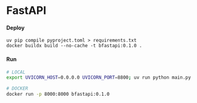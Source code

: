 # FastAPI

#### Deploy
```
uv pip compile pyproject.toml > requirements.txt
docker buildx build --no-cache -t bfastapi:0.1.0 .
```

#### Run
```bash
# LOCAL
export UVICORN_HOST=0.0.0.0 UVICORN_PORT=8800; uv run python main.py

# DOCKER
docker run -p 8000:8000 bfastapi:0.1.0
```
